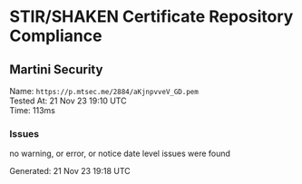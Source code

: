 # STIR/SHAKEN Certificate Repository Compliance

## Martini Security

Name: `https://p.mtsec.me/2884/aKjnpvveV_GD.pem`\
Tested At: 21 Nov 23 19:10 UTC\
Time: 113ms

### Issues

no warning, or error, or notice date level issues were found

Generated: 21 Nov 23 19:18 UTC